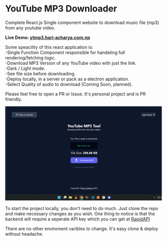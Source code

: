 # YouTube MP3 Downloader

Complete React.js Single component website to download music file (mp3) from any youtube video.

<strong>Live Demo: <a href="https://ytmp3.hari-acharya.com.np">ytmp3.hari-acharya.com.np</a></strong>

Some speacility of this react application is:<br/>
-Single Function Component responsible for handeling full rendering/fetching logic.<br/>
-Download MP3 Version of any YouTube video with just the link.<br/>
-Dark / Light mode.<br/>
-See file size before downloading.<br/>
-Deploy locally, in a server or pack as a electron application.<br/>
-Select Quality of audio to download (Coming Soon, planned).<br/>

<italic>Please feel free to open a PR or Issue. It's personal project and is PR friendly.</italic>

<img src="public/image2.png">

To start the project locally, you don't need to do much. Just clone the repo and make necessary changes as you wish. One thing to notice is that the backend will require a seperate API key which you can get at <a href="https://rapidapi.com/420vijay47/api/youtube-mp3-downloader2/">RapidAPI</a>

There are no other enviroment varibles to change. It's easy clone & deploy without headache.
